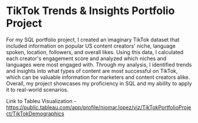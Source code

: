 # TikTok Trends & Insights Portfolio Project

For my SQL portfolio project, I created an imaginary TikTok dataset that included information on popular US content creators' niche, language spoken, location, followers, and overall likes. Using this data, I calculated each creator's engagement score and analyzed which niches and languages were most engaged with. Through my analysis, I identified trends and insights into what types of content are most successful on TikTok, which can be valuable information for marketers and content creators alike. Overall, my project showcases my proficiency in SQL and my ability to apply it to real-world scenarios.

Link to Tableu Visualization - https://public.tableau.com/app/profile/niomar.lopez/viz/TikTokPortfolioProject/TikTokDemographics
